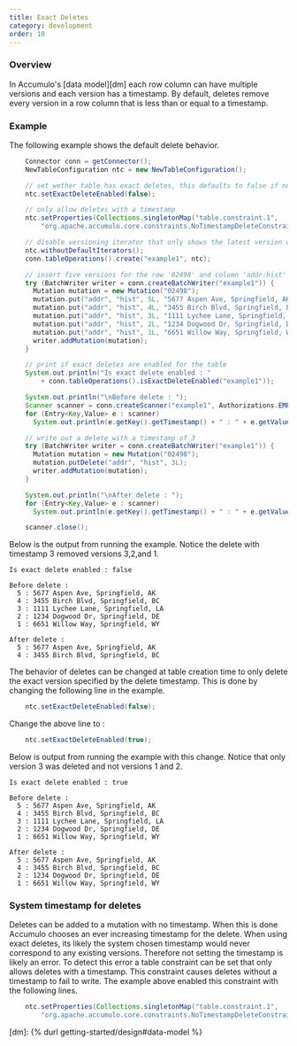 ```yaml
---
title: Exact Deletes
category: development
order: 10
---
```


### Overview

In Accumulo's [data model][dm] each row column can have multiple versions and
each version has a timestamp. By default, deletes remove every version in a row
column that is less than or equal to a timestamp. 

### Example

The following example shows the default delete behavior.

```java
    Connector conn = getConnector();
    NewTableConfiguration ntc = new NewTableConfiguration();

    // set wether table has exact deletes, this defaults to false if not set
    ntc.setExactDeleteEnabled(false);

    // only allow deletes with a timestamp
    ntc.setProperties(Collections.singletonMap("table.constraint.1",
        "org.apache.accumulo.core.constraints.NoTimestampDeleteConstraint"));

    // disable versioning iterator that only shows the latest version of a column
    ntc.withoutDefaultIterators();
    conn.tableOperations().create("example1", ntc);

    // insert five versions for the row '02498' and column 'addr:hist'
    try (BatchWriter writer = conn.createBatchWriter("example1")) {
      Mutation mutation = new Mutation("02498");
      mutation.put("addr", "hist", 5L, "5677 Aspen Ave, Springfield, AK");
      mutation.put("addr", "hist", 4L, "3455 Birch Blvd, Springfield, BC");
      mutation.put("addr", "hist", 3L, "1111 Lychee Lane, Springfield, LA");
      mutation.put("addr", "hist", 2L, "1234 Dogwood Dr, Springfield, DE");
      mutation.put("addr", "hist", 1L, "6651 Willow Way, Springfield, WY");
      writer.addMutation(mutation);
    }

    // print if exact deletes are enabled for the table
    System.out.println("Is exact delete enabled : "
        + conn.tableOperations().isExactDeleteEnabled("example1"));

    System.out.println("\nBefore delete : ");
    Scanner scanner = conn.createScanner("example1", Authorizations.EMPTY);
    for (Entry<Key,Value> e : scanner) 
      System.out.println(e.getKey().getTimestamp() + " : " + e.getValue());

    // write out a delete with a timestamp of 3
    try (BatchWriter writer = conn.createBatchWriter("example1")) {
      Mutation mutation = new Mutation("02498");
      mutation.putDelete("addr", "hist", 3L);
      writer.addMutation(mutation);
    }

    System.out.println("\nAfter delete : ");
    for (Entry<Key,Value> e : scanner) 
      System.out.println(e.getKey().getTimestamp() + " : " + e.getValue());

    scanner.close();
```

Below is the output from running the example. Notice the delete with timestamp
3 removed versions 3,2,and 1.

```
Is exact delete enabled : false

Before delete : 
  5 : 5677 Aspen Ave, Springfield, AK
  4 : 3455 Birch Blvd, Springfield, BC
  3 : 1111 Lychee Lane, Springfield, LA
  2 : 1234 Dogwood Dr, Springfield, DE
  1 : 6651 Willow Way, Springfield, WY

After delete : 
  5 : 5677 Aspen Ave, Springfield, AK
  4 : 3455 Birch Blvd, Springfield, BC
```

The behavior of deletes can be changed at table creation time to only delete
the exact version specified by the delete timestamp. This is done by changing
the following line in the example.

```java
    ntc.setExactDeleteEnabled(false);
```

Change the above line to :

```java
    ntc.setExactDeleteEnabled(true);
```

Below is output from running the example with this change. Notice that only
version 3 was deleted and not versions 1 and 2.

```
Is exact delete enabled : true

Before delete : 
  5 : 5677 Aspen Ave, Springfield, AK
  4 : 3455 Birch Blvd, Springfield, BC
  3 : 1111 Lychee Lane, Springfield, LA
  2 : 1234 Dogwood Dr, Springfield, DE
  1 : 6651 Willow Way, Springfield, WY

After delete : 
  5 : 5677 Aspen Ave, Springfield, AK
  4 : 3455 Birch Blvd, Springfield, BC
  2 : 1234 Dogwood Dr, Springfield, DE
  1 : 6651 Willow Way, Springfield, WY
```

### System timestamp for deletes

Deletes can be added to a mutation with no timestamp. When this is done
Accumulo chooses an ever increasing timestamp for the delete. When using exact
deletes, its likely the system chosen timestamp would never correspond to any
existing versions. Therefore not setting the timestamp is likely an error. To
detect this error a table constraint can be set that only allows deletes with a
timestamp. This constraint causes deletes without a timestamp to fail to write.
The example above enabled this constraint with the following lines.

```java
    ntc.setProperties(Collections.singletonMap("table.constraint.1",
        "org.apache.accumulo.core.constraints.NoTimestampDeleteConstraint"));
```

[dm]: {% durl getting-started/design#data-model %}

